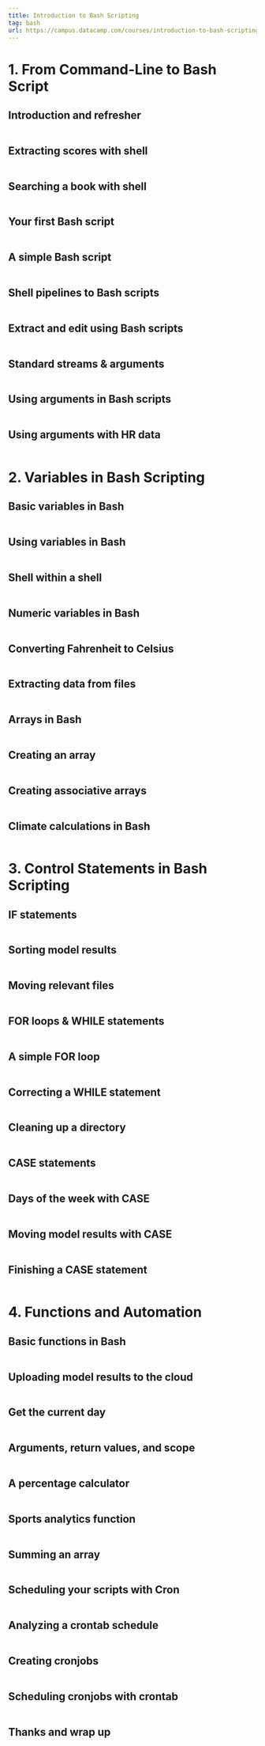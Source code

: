 ```yaml
---
title: Introduction to Bash Scripting
tag: bash
url: https://campus.datacamp.com/courses/introduction-to-bash-scripting/
---
```


# 1. From Command-Line to Bash Script
## Introduction and refresher
```bash

```

## Extracting scores with shell
```bash

```

## Searching a book with shell
```bash

```

## Your first Bash script
```bash

```

## A simple Bash script
```bash

```

## Shell pipelines to Bash scripts
```bash

```

## Extract and edit using Bash scripts
```bash

```

## Standard streams & arguments
```bash

```

## Using arguments in Bash scripts
```bash

```

## Using arguments with HR data
```bash

```




# 2. Variables in Bash Scripting
## Basic variables in Bash
```bash

```

## Using variables in Bash
```bash

```

## Shell within a shell
```bash

```

## Numeric variables in Bash
```bash

```

## Converting Fahrenheit to Celsius
```bash

```

## Extracting data from files
```bash

```

## Arrays in Bash
```bash

```

## Creating an array
```bash

```

## Creating associative arrays
```bash

```

## Climate calculations in Bash
```bash

```




# 3. Control Statements in Bash Scripting
## IF statements
```bash

```

## Sorting model results
```bash

```

## Moving relevant files
```bash

```

## FOR loops & WHILE statements
```bash

```

## A simple FOR loop
```bash

```

## Correcting a WHILE statement
```bash

```

## Cleaning up a directory
```bash

```

## CASE statements
```bash

```

## Days of the week with CASE
```bash

```

## Moving model results with CASE
```bash

```

## Finishing a CASE statement
```bash

```



# 4. Functions and Automation
## Basic functions in Bash
```bash

```

## Uploading model results to the cloud
```bash

```

## Get the current day
```bash

```

## Arguments, return values, and scope
```bash

```

## A percentage calculator
```bash

```

## Sports analytics function
```bash

```

## Summing an array
```bash

```

## Scheduling your scripts with Cron
```bash

```

## Analyzing a crontab schedule
```bash

```

## Creating cronjobs
```bash

```

## Scheduling cronjobs with crontab
```bash

```

## Thanks and wrap up
```bash

```

